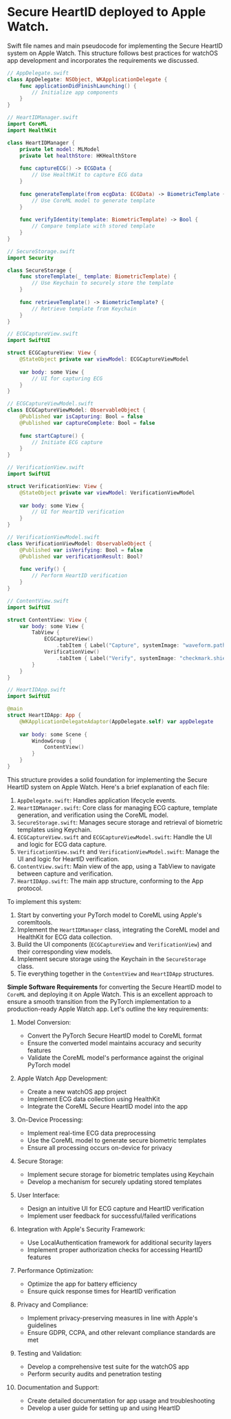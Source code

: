 # Secure HeartID deployed to Apple Watch.

Swift file names and main pseudocode for implementing the Secure HeartID system on Apple Watch. This structure follows best practices for watchOS app development and incorporates the requirements we discussed.


```swift
// AppDelegate.swift
class AppDelegate: NSObject, WKApplicationDelegate {
    func applicationDidFinishLaunching() {
        // Initialize app components
    }
}

// HeartIDManager.swift
import CoreML
import HealthKit

class HeartIDManager {
    private let model: MLModel
    private let healthStore: HKHealthStore
    
    func captureECG() -> ECGData {
        // Use HealthKit to capture ECG data
    }
    
    func generateTemplate(from ecgData: ECGData) -> BiometricTemplate {
        // Use CoreML model to generate template
    }
    
    func verifyIdentity(template: BiometricTemplate) -> Bool {
        // Compare template with stored template
    }
}

// SecureStorage.swift
import Security

class SecureStorage {
    func storeTemplate(_ template: BiometricTemplate) {
        // Use Keychain to securely store the template
    }
    
    func retrieveTemplate() -> BiometricTemplate? {
        // Retrieve template from Keychain
    }
}

// ECGCaptureView.swift
import SwiftUI

struct ECGCaptureView: View {
    @StateObject private var viewModel: ECGCaptureViewModel
    
    var body: some View {
        // UI for capturing ECG
    }
}

// ECGCaptureViewModel.swift
class ECGCaptureViewModel: ObservableObject {
    @Published var isCapturing: Bool = false
    @Published var captureComplete: Bool = false
    
    func startCapture() {
        // Initiate ECG capture
    }
}

// VerificationView.swift
import SwiftUI

struct VerificationView: View {
    @StateObject private var viewModel: VerificationViewModel
    
    var body: some View {
        // UI for HeartID verification
    }
}

// VerificationViewModel.swift
class VerificationViewModel: ObservableObject {
    @Published var isVerifying: Bool = false
    @Published var verificationResult: Bool?
    
    func verify() {
        // Perform HeartID verification
    }
}

// ContentView.swift
import SwiftUI

struct ContentView: View {
    var body: some View {
        TabView {
            ECGCaptureView()
                .tabItem { Label("Capture", systemImage: "waveform.path.ecg") }
            VerificationView()
                .tabItem { Label("Verify", systemImage: "checkmark.shield") }
        }
    }
}

// HeartIDApp.swift
import SwiftUI

@main
struct HeartIDApp: App {
    @WKApplicationDelegateAdaptor(AppDelegate.self) var appDelegate
    
    var body: some Scene {
        WindowGroup {
            ContentView()
        }
    }
}

```

This structure provides a solid foundation for implementing the Secure HeartID system on Apple Watch. Here's a brief explanation of each file:

1. `AppDelegate.swift`: Handles application lifecycle events.
2. `HeartIDManager.swift`: Core class for managing ECG capture, template generation, and verification using the CoreML model.
3. `SecureStorage.swift`: Manages secure storage and retrieval of biometric templates using Keychain.
4. `ECGCaptureView.swift` and `ECGCaptureViewModel.swift`: Handle the UI and logic for ECG data capture.
5. `VerificationView.swift` and `VerificationViewModel.swift`: Manage the UI and logic for HeartID verification.
6. `ContentView.swift`: Main view of the app, using a TabView to navigate between capture and verification.
7. `HeartIDApp.swift`: The main app structure, conforming to the App protocol.

To implement this system:

1. Start by converting your PyTorch model to CoreML using Apple's coremltools.
2. Implement the `HeartIDManager` class, integrating the CoreML model and HealthKit for ECG data collection.
3. Build the UI components (`ECGCaptureView` and `VerificationView`) and their corresponding view models.
4. Implement secure storage using the Keychain in the `SecureStorage` class.
5. Tie everything together in the `ContentView` and `HeartIDApp` structures.


**Simple Software Requirements** for converting the Secure HeartID model to `CoreML` and deploying it on Apple Watch. This is an excellent approach to ensure a smooth transition from the PyTorch implementation to a production-ready Apple Watch app. Let's outline the key requirements:

1. Model Conversion:
   - Convert the PyTorch Secure HeartID model to CoreML format
   - Ensure the converted model maintains accuracy and security features
   - Validate the CoreML model's performance against the original PyTorch model

2. Apple Watch App Development:
   - Create a new watchOS app project
   - Implement ECG data collection using HealthKit
   - Integrate the CoreML Secure HeartID model into the app

3. On-Device Processing:
   - Implement real-time ECG data preprocessing
   - Use the CoreML model to generate secure biometric templates
   - Ensure all processing occurs on-device for privacy

4. Secure Storage:
   - Implement secure storage for biometric templates using Keychain
   - Develop a mechanism for securely updating stored templates

5. User Interface:
   - Design an intuitive UI for ECG capture and HeartID verification
   - Implement user feedback for successful/failed verifications

6. Integration with Apple's Security Framework:
   - Use LocalAuthentication framework for additional security layers
   - Implement proper authorization checks for accessing HeartID features

7. Performance Optimization:
   - Optimize the app for battery efficiency
   - Ensure quick response times for HeartID verification

8. Privacy and Compliance:
   - Implement privacy-preserving measures in line with Apple's guidelines
   - Ensure GDPR, CCPA, and other relevant compliance standards are met

9. Testing and Validation:
   - Develop a comprehensive test suite for the watchOS app
   - Perform security audits and penetration testing

10. Documentation and Support:
    - Create detailed documentation for app usage and troubleshooting
    - Develop a user guide for setting up and using HeartID
